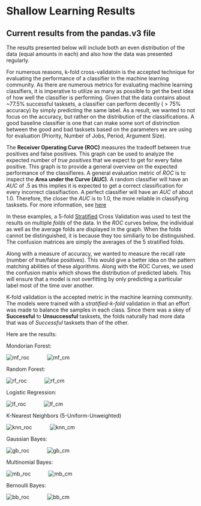 # Shallow Learning Results

## Current results from the pandas.v3 file



The results presented below will include both an even distribution of the data (equal amounts in each) and also how the data was presented regularly. 


For numerous reasons, k-fold cross-validatoin is the accepted technique for evaluating the performance of a classifier in the machine learning community. As there are numerous metrics for evaluating machine learning classifiers, it is imperative to utilize as many as possible to get the best idea of how well the classifier is performing. Given that the data contains about ~77.5% successful tasksets, a classifier can perform decently ( > 75% accuracy) by simply predicting the same label. As a result, we wanted to not focus on the accuracy, but rather on the distribution of the classifications. A good baseline classifier is one that can make some sort of distrinction between the good and bad tasksets based on the parameters we are using for evaluation (Priority, Number of Jobs, Period, Argument Size). 

The <b>Receiver Operating Curve (ROC)</b> measures the tradeoff between true positives and false positives. This graph can be used to analyze the expected number of <i>true positives</i> that we expect to get for every false positive. This graph is to provide a general overview on the expected performance of the classifieres. A general evaluation metric of <i>ROC</i> is to inspect the <b>Area under the Curve (AUC)</b>. A random classifier will have an <i>AUC</i> of .5 as this implies it is expected to get a correct classification for every incorrect classifiaction. A perfect classifier will have an <i>AUC</i> of about 1.0. Therefore, the closer the <i>AUC</i> is to 1.0, the more reliable in classifying tasksets.  For more information, see [here](https://de.wikipedia.org/wiki/Receiver_Operating_Characteristic)


In these examples, a 5-fold [Stratified](https://scikit-learn.org/stable/modules/generated/sklearn.model_selection.StratifiedKFold.html) Cross Validation was used to test the results on multiple <i>folds</i> of the data. In the <i>ROC</i> curves below, the individual as well as the average folds are displayed in the graph. When the folds cannot be distinguished, it is because they too similiarly to be distinguished. The confusion matrices are simply the averages of the 5 stratified folds. 



 Along with a measure of accuracy, we wanted to measure the recall rate (number of true/false positives). This would give a better idea on the pattern matching abilities of these algorithms. Along with the ROC Curves, we used the confusion matrix which shows the distribution of predicted labels. This will ensure that a model is not overfitting by only predicting a particular label most of the time over another. 


K-fold validation is the accepted metric in the machine learning community. The models were trained with a <i>stratified-k-fold</i> validation in that an effort was made to balance the samples in each class. Since there was a skey of <b>Successful</b> to <b>Unsuccessful</b> tasksets, the folds naturally had more data that was of <i>Successful</i> tasksets than of the other. 

Here are the results: 


Mondorian Forest: 



![mf_roc](../../img/mondorianForestROC.png)&nbsp;&nbsp;&nbsp;&nbsp;&nbsp;&nbsp;&nbsp;&nbsp;&nbsp;&nbsp;&nbsp;  ![mf_cm](../../img/mondorianForestCM.png)


Random Forest: 

![rf_roc](../../img/randomForestROC.png)&nbsp;&nbsp;&nbsp;&nbsp;&nbsp;&nbsp;&nbsp;&nbsp;&nbsp;&nbsp;&nbsp;  ![rf_cm](../../img/randomForestCM.png)

Logistic Regression: 

![lf_roc](../../img/logisticRegressionROC.png)&nbsp;&nbsp;&nbsp;&nbsp;&nbsp;&nbsp;&nbsp;&nbsp;&nbsp;&nbsp;&nbsp;  ![lf_cm](../../img/logisticRegressionCM.png)


K-Nearest Neighbors (5-Uniform-Unweighted)

![knn_roc](../../img/knnROC.png)&nbsp;&nbsp;&nbsp;&nbsp;&nbsp;&nbsp;&nbsp;&nbsp;&nbsp;&nbsp;&nbsp;  ![knn_cm](../../img/knnCM.png)

Gaussian Bayes:

![gb_roc](../../img/gbROC.png)&nbsp;&nbsp;&nbsp;&nbsp;&nbsp;&nbsp;&nbsp;&nbsp;&nbsp;&nbsp;&nbsp;  ![gb_cm](../../img/gbCM.png)



Multinomial Bayes:

![mb_roc](../../img/mbROC.png)&nbsp;&nbsp;&nbsp;&nbsp;&nbsp;&nbsp;&nbsp;&nbsp;&nbsp;&nbsp;&nbsp;  ![mb_cm](../../img/mbCM.png)


Bernoulli Bayes:

![bb_roc](../../img/bernROC.png)&nbsp;&nbsp;&nbsp;&nbsp;&nbsp;&nbsp;&nbsp;&nbsp;&nbsp;&nbsp;&nbsp;  ![bb_cm](../../img/bernCM.png)





